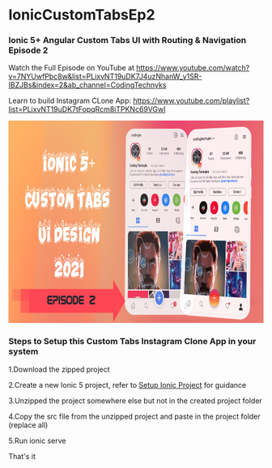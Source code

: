 # IonicCustomTabsEp2
### Ionic 5+ Angular Custom Tabs UI with Routing &amp; Navigation Episode 2

Watch the Full Episode on YouTube at https://www.youtube.com/watch?v=7NYUwfPbc8w&list=PLixvNT19uDK7J4uzNhanW_y1SR-IBZJBs&index=2&ab_channel=CodingTechnyks

Learn to build Instagram CLone App: https://www.youtube.com/playlist?list=PLixvNT19uDK7tFopqRcm8iTPKNc69VGwl

<img src="https://github.com/Nykz/IonicCustomTabsEp2/blob/main/THUMBNAILnew.png" width="800" height="400" />

### Steps to Setup this Custom Tabs Instagram Clone App in your system

1.Download the zipped project

2.Create a new Ionic 5 project, refer to <a href="https://www.youtube.com/watch?v=hmB2PYraBZk&t=6s&ab_channel=CodingTechnyks">Setup Ionic Project</a> for guidance

3.Unzipped the project somewhere else but not in the created project folder

4.Copy the src file from the unzipped project and paste in the project folder (replace all)

5.Run ionic serve

That's it
